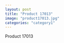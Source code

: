 ```yaml
---
layout: post
title: "Product 17013"
image: "product17013.jpg"
categories: "category1"
---
```

Product 17013
